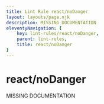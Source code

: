 ```yaml
---
title: Lint Rule react/noDanger
layout: layouts/page.njk
description: MISSING DOCUMENTATION
eleventyNavigation: {
	key: lint-rules/react/noDanger,
	parent: lint-rules,
	title: react/noDanger
}
---
```


# react/noDanger

MISSING DOCUMENTATION
